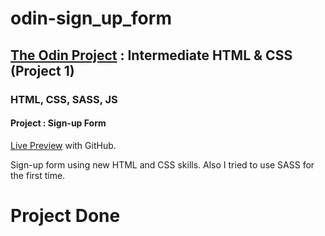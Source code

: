# odin-sign_up_form

## <a href="https://www.theodinproject.com/">The Odin Project</a> : Intermediate HTML & CSS (Project 1)

### HTML, CSS, SASS, JS

#### Project : Sign-up Form

<a href="https://lolikana.github.io/odin-sign_up_form/" target="_blank">Live Preview</a> with GitHub.

Sign-up form using new HTML and CSS skills. 
Also I tried to use SASS for the first time. 


 # Project Done
